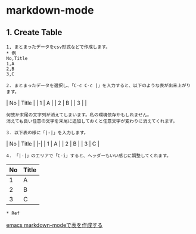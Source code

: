 
# markdown-mode

## 1. Create Table

    1, まとまったデータをcsv形式などで作成します。  
    * 例  
    No,Title
    1,A
    2,B
    3,C

    2. まとまったデータを選択し、「C-c C-c |」を入力すると、以下のような表が出来上がります。  

| No | Title |
| 1  | A     |
| 2  | B     |
| 3  |       |

    何故か末尾の文字列が消えてしまいます。私の環境依存かもしれません。  
    消えても良い任意の文字を末尾に追加しておくと任意文字が変わりに消えてくれます。  

    3. 以下表の様に「|-|」を入力します。  

| No | Title |
|-|
| 1  | A     |
| 2  | B     |
| 3  | C     |

    4. 「|-|」のエリアで「C-i」すると、ヘッダーもいい感じに調整してくれます。  

| No | Title |
|----|-------|
| 1  | A     |
| 2  | B     |
| 3  | C     |

    * Ref  
[emacs markdown-modeで表を作成する](https://mickey-happygolucky.hatenablog.com/entry/2021/08/25/221924)  


